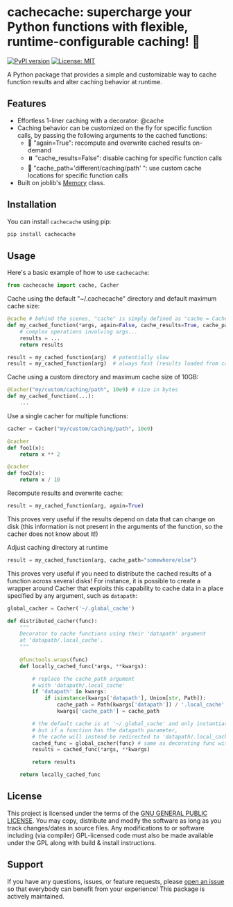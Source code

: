 # cachecache: supercharge your Python functions with flexible, runtime-configurable caching! 🚀

[![PyPI version](https://badge.fury.io/py/cachecache.svg)](https://badge.fury.io/py/cachecache)
[![License: MIT](https://img.shields.io/badge/License-MIT-yellow.svg)](https://opensource.org/licenses/MIT)

A Python package that provides a simple and customizable way to cache function results and alter caching behavior at runtime.

## Features

- Effortless 1-liner caching with a decorator: @cache
- Caching behavior can be customized on the fly for specific function calls, by passing the following arguments to the cached functions:
    - 🔄 "again=True": recompute and overwrite cached results on-demand
    - ⏸️ "cache_results=False": disable caching for specific function calls
    - 📁 "cache_path='different/caching/path' ": use custom cache locations for specific function calls
- Built on joblib's [Memory](https://joblib.readthedocs.io/en/latest/generated/joblib.Memory.html) class.

## Installation

You can install `cachecache` using pip:

```bash
pip install cachecache
```

## Usage

Here's a basic example of how to use `cachecache`:

```python
from cachecache import cache, Cacher
```

Cache using the default "~/.cachecache" directory and default maximum cache size:
```python
@cache # behind the scenes, "cache" is simply defined as "cache = Cacher()"
def my_cached_function(*args, again=False, cache_results=True, cache_path=None):
    # complex operations involving args...
    results = ...
    return results

result = my_cached_function(arg)  # potentially slow
result = my_cached_function(arg)  # always fast (results loaded from cache)
```

Cache using a custom directory and maximum cache size of 10GB:
```python
@Cacher("my/custom/caching/path", 10e9) # size in bytes
def my_cached_function(...):
    ...
```

Use a single cacher for multiple functions:
```python
cacher = Cacher("my/custom/caching/path", 10e9)

@cacher
def foo1(x):
    return x ** 2

@cacher
def foo2(x):
    return x / 10
```

Recompute results and overwrite cache:
```python
result = my_cached_function(arg, again=True)
```
This proves very useful if the results depend on data that can change on disk (this information is not present in the arguments of the function, so the cacher does not know about it!)

Adjust caching directory at runtime
```python
result = my_cached_function(arg, cache_path="somewhere/else")
```
This proves very useful if you need to distribute the cached results of a function across several disks! For instance, it is possible to create a wrapper around Cacher that exploits this capability to cache data in a place specified by any argument, such as `datapath`:

```python
global_cacher = Cacher('~/.global_cache')

def distributed_cacher(func):
    """
    Decorator to cache functions using their 'datapath' argument
    at 'datapath/.local_cache'.
    """
    
    @functools.wraps(func)
    def locally_cached_func(*args, **kwargs):

        # replace the cache_path argument
        # with 'datapath/.local_cache'
        if 'datapath' in kwargs:
            if isinstance(kwargs['datapath'], Union[str, Path]):
                cache_path = Path(kwargs['datapath']) / '.local_cache'
                kwargs['cache_path'] = cache_path

        # the default cache is at '~/.global_cache' and only instantiated once as global_cacher,
        # but if a function has the datapath parameter,
        # the cache will instead be redirected to 'datapath/.local_cache'
        cached_func = global_cacher(func) # same as decorating func with @global_npyx_cacher
        results = cached_func(*args, **kwargs)

        return results

    return locally_cached_func
```

## License

This project is licensed under the terms of the [GNU GENERAL PUBLIC LICENSE](https://opensource.org/license/gpl-3-0). You may copy, distribute and modify the software as long as you track changes/dates in source files. Any modifications to or software including (via compiler) GPL-licensed code must also be made available under the GPL along with build & install instructions.

## Support

If you have any questions, issues, or feature requests, please [open an issue](https://github.com/m-beau/cachecache/issues) so that everybody can benefit from your experience! This package is actively maintained.